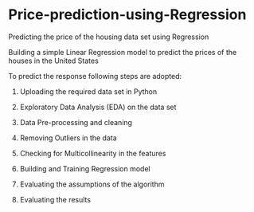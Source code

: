 # Price-prediction-using-Regression
Predicting the price of the housing data set using Regression

Building a simple Linear Regression model to predict the prices of the houses in the United States

To predict the response following steps are adopted:

1.  Uploading the required data set in Python

2.  Exploratory Data Analysis (EDA) on the data set

3.  Data Pre-processing and cleaning

4.  Removing Outliers in the data

5.  Checking for Multicollinearity in the features

6.  Building and Training Regression model

7.  Evaluating the assumptions of the algorithm

8.  Evaluating the results
